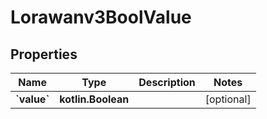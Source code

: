 
# Lorawanv3BoolValue

## Properties
Name | Type | Description | Notes
------------ | ------------- | ------------- | -------------
**&#x60;value&#x60;** | **kotlin.Boolean** |  |  [optional]



